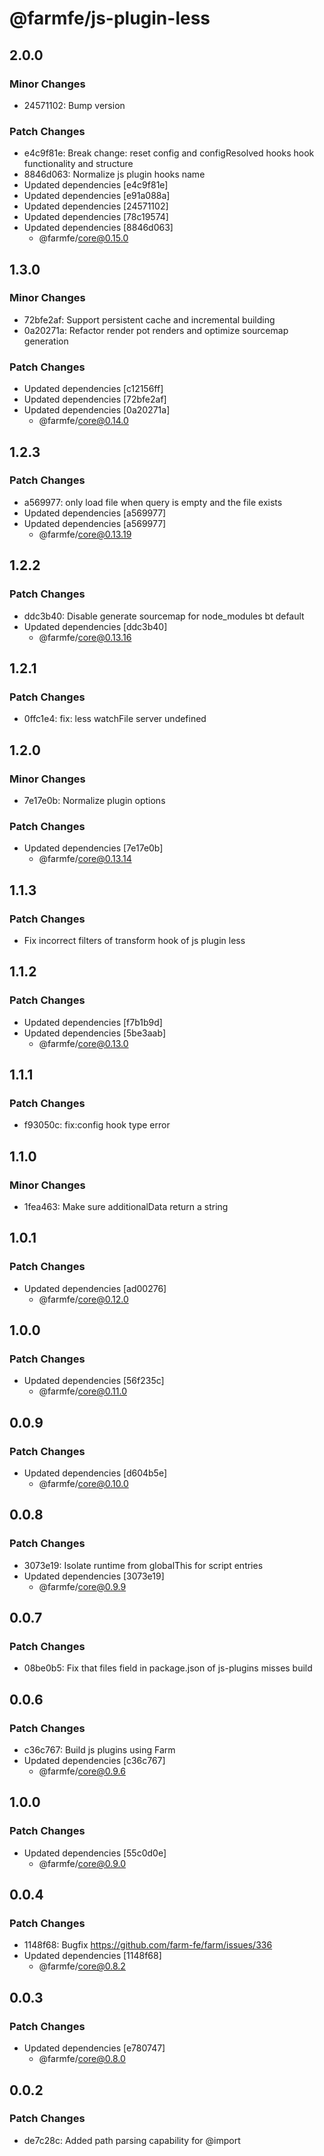 # @farmfe/js-plugin-less

## 2.0.0

### Minor Changes

- 24571102: Bump version

### Patch Changes

- e4c9f81e: Break change: reset config and configResolved hooks hook functionality and structure
- 8846d063: Normalize js plugin hooks name
- Updated dependencies [e4c9f81e]
- Updated dependencies [e91a088a]
- Updated dependencies [24571102]
- Updated dependencies [78c19574]
- Updated dependencies [8846d063]
  - @farmfe/core@0.15.0

## 1.3.0

### Minor Changes

- 72bfe2af: Support persistent cache and incremental building
- 0a20271a: Refactor render pot renders and optimize sourcemap generation

### Patch Changes

- Updated dependencies [c12156ff]
- Updated dependencies [72bfe2af]
- Updated dependencies [0a20271a]
  - @farmfe/core@0.14.0

## 1.2.3

### Patch Changes

- a569977: only load file when query is empty and the file exists
- Updated dependencies [a569977]
- Updated dependencies [a569977]
  - @farmfe/core@0.13.19

## 1.2.2

### Patch Changes

- ddc3b40: Disable generate sourcemap for node_modules bt default
- Updated dependencies [ddc3b40]
  - @farmfe/core@0.13.16

## 1.2.1

### Patch Changes

- 0ffc1e4: fix: less watchFile server undefined

## 1.2.0

### Minor Changes

- 7e17e0b: Normalize plugin options

### Patch Changes

- Updated dependencies [7e17e0b]
  - @farmfe/core@0.13.14

## 1.1.3

### Patch Changes

- Fix incorrect filters of transform hook of js plugin less

## 1.1.2

### Patch Changes

- Updated dependencies [f7b1b9d]
- Updated dependencies [5be3aab]
  - @farmfe/core@0.13.0

## 1.1.1

### Patch Changes

- f93050c: fix:config hook type error

## 1.1.0

### Minor Changes

- 1fea463: Make sure additionalData return a string

## 1.0.1

### Patch Changes

- Updated dependencies [ad00276]
  - @farmfe/core@0.12.0

## 1.0.0

### Patch Changes

- Updated dependencies [56f235c]
  - @farmfe/core@0.11.0

## 0.0.9

### Patch Changes

- Updated dependencies [d604b5e]
  - @farmfe/core@0.10.0

## 0.0.8

### Patch Changes

- 3073e19: Isolate runtime from globalThis for script entries
- Updated dependencies [3073e19]
  - @farmfe/core@0.9.9

## 0.0.7

### Patch Changes

- 08be0b5: Fix that files field in package.json of js-plugins misses build

## 0.0.6

### Patch Changes

- c36c767: Build js plugins using Farm
- Updated dependencies [c36c767]
  - @farmfe/core@0.9.6

## 1.0.0

### Patch Changes

- Updated dependencies [55c0d0e]
  - @farmfe/core@0.9.0

## 0.0.4

### Patch Changes

- 1148f68: Bugfix https://github.com/farm-fe/farm/issues/336
- Updated dependencies [1148f68]
  - @farmfe/core@0.8.2

## 0.0.3

### Patch Changes

- Updated dependencies [e780747]
  - @farmfe/core@0.8.0

## 0.0.2

### Patch Changes

- de7c28c: Added path parsing capability for @import
